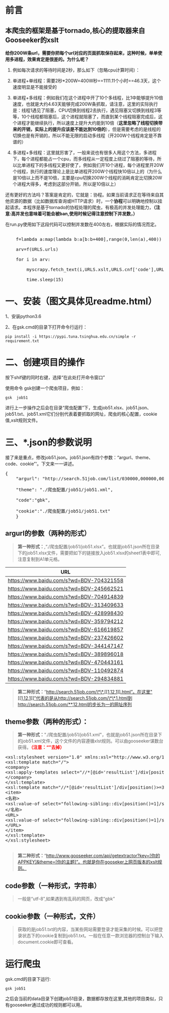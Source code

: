 # 前言

## 本爬虫的框架是基于tornado,核心的提取器来自Gooseeker的xslt

**给你200W条url，需要你把每个url对应的页面抓取保存起来，这种时候，单单使用多进程，效果肯定是很差的。为什么呢？**

1. 例如每次请求的等待时间是2秒，那么如下（忽略cpu计算时间）：

1. 单进程+单线程：需要2秒*200W=400W秒==1111.11个小时==46.3天，这个速度明显是不能接受的
 
1. 单进程+多线程：例如我们在这个进程中开了10个多线程，比1中能够提升10倍速度，也就是大约4.63天能够完成200W条抓取，请注意，这里的实际执行是：线程1遇见了阻塞，CPU切换到线程2去执行，遇见阻塞又切换到线程3等等，10个线程都阻塞后，这个进程就阻塞了，而直到某个线程阻塞完成后，这个进程才能继续执行，所以速度上提升大约能到10倍（**这里忽略了线程切换带来的开销，实际上的提升应该是不能达到10倍的**），但是需要考虑的是线程的切换也是有开销的，所以不能无限的启动多线程（开200W个线程肯定是不靠谱的）

1. 多进程+多线程：这里就厉害了，一般来说也有很多人用这个方法，多进程下，每个进程都能占一个cpu，而多线程从一定程度上绕过了阻塞的等待，所以比单进程下的多线程又更好使了，例如我们开10个进程，每个进程里开20W个线程，执行的速度理论上是比单进程开200W个线程快10倍以上的（为什么是10倍以上而不是10倍，主要是cpu切换200W个线程的消耗肯定比切换20W个进程大得多，考虑到这部分开销，所以是10倍以上）
 


 还有更好的方法吗？答案是肯定的，它就是：协程。如果当前请求正在等待来自其他资源的数据（比如数据库查询或HTTP请求）时，一个**协程**可以明确地控制以挂起请求。本程序是基于tornado的协程处理的爬虫，有极高的并发处理能力，**（注意:高并发也意味着可能会被ban,使用时候记得注意控制下并发数，）**

在run.py使用如下这段代码可以控制并发数在400左右，根据实际的情况而定。

<pre>    
    f=lambda a:map(lambda b:a[b:b+400],range(0,len(a),400))

    arv=f(URLS.urls)

    for i in arv:

        myscrapy.fetch_text(i,URLS.xslt,URLS.cnf['code'],URLS.cnf['cookie'],theme)

        time.sleep(15)
</pre>

# 一、安装（图文具体见readme.html）

1、安装python3.6

2、在gsk.cmd的目录下打开命令行运行：

```
pip install -i https://pypi.tuna.tsinghua.edu.cn/simple -r requirement.txt
```

# **二、创建项目的操作**

按下shif键的同时右键，选择“在此处打开命令窗口”

使用命令 gsk创建一个爬虫项目，例如：

```
gsk  job51
```

进行上一步操作之后会在目录“爬虫配置”下，生成job51.xlsx、job51.json、job51.txt、job51.xml它们分别代表着要抓取的网址，爬虫的核心配置，cookie值,xslt规则文件。

# 三、*.json的参数说明

接了来是重点，修改job51.json。job51.json有四个参数：“argurl、theme、code、cookie”‘。下文来一一讲述。

<pre>
{
    "argurl": "http://search.51job.com/list/030000,000000,0000,00,9,99,%E8%B4%B7%E6%AC%BE,2,[[1,12,1]].html",

    "theme": "./爬虫配置/job51/job51.xml",

    "code":"gbk",

    "cookie":"./爬虫配置/job51/job51.txt"
    }
</pre>

## argurl的参数（两种的形式）

> **第一种形式：**,“./爬虫配置/job51/job51.xlsx”。也就是job51.json所在目录下的job51.xlsx文件，需要把如下的链接放入job51.xlsx的sheet1表中即可,注意复制到A1单元格。  

| URL|
|----|
| https://www.baidu.com/s?wd=BDV-704321558 |
| https://www.baidu.com/s?wd=BDV-245662521 |
| https://www.baidu.com/s?wd=BDV-704914839 |
| https://www.baidu.com/s?wd=BDV-313409633 |
| https://www.baidu.com/s?wd=BDV-428998430 |
| https://www.baidu.com/s?wd=BDV-359794212 |
| https://www.baidu.com/s?wd=BDV-616619857 |
| https://www.baidu.com/s?wd=BDV-237426602 |
| https://www.baidu.com/s?wd=BDV-344147147 |
| https://www.baidu.com/s?wd=BDV-389896018 |
| https://www.baidu.com/s?wd=BDV-470443161 |
| https://www.baidu.com/s?wd=BDV-110492874 |
| https://www.baidu.com/s?wd=BDV-294834881 |


> **第二种形式：**“http://search.51job.com/\*\*,[[1,12,1]].html”。在这里"[[1,12,1]]”代表的是从http://search.51job.com/\*\*,1.html到http://search.51job.com/**,12.html的步长为一的网址序列

## **theme参数（两种的形式）：**

> **第一种形式：**"./爬虫配置/job51/job51.xml"，也就是job51.json所在目录下的job51.xml文件，这个文件的内容遵循xlst规则。可以由gooseeker谋数台获得。**<span style="color:#FF0000">（注意：“<?xml version="1.0" encoding="UTF-8"?>”去掉）</span>**

<pre>
&lt;xsl:stylesheet version=&quot;1.0&quot; xmlns:xsl=&quot;http://www.w3.org/1999/XSL/Transform&quot; &gt;
&lt;xsl:template match=&quot;/&quot;&gt;
&lt;company&gt;
&lt;xsl:apply-templates select=&quot;//*[@id=&#39;resultList&#39;]/div[position()&gt;=3 and count(./following-sibling::div[position()=1]/span[position()=1]/a/text())&gt;0]&quot; mode=&quot;company&quot;/&gt;
&lt;/company&gt;
&lt;/xsl:template&gt;
&lt;xsl:template match=&quot;//*[@id=&#39;resultList&#39;]/div[position()&gt;=3 and count(./following-sibling::div[position()=1]/span[position()=1]/a/text())&gt;0]&quot; mode=&quot;company&quot;&gt;
&lt;item&gt;
&lt;名称&gt;
&lt;xsl:value-of select=&quot;following-sibling::div[position()=1]/span[position()=1]/a/text()&quot;/&gt;
&lt;/名称&gt;
&lt;URL&gt;
&lt;xsl:value-of select=&quot;following-sibling::div[position()=1]/span[position()=1]/a/@href&quot;/&gt;
&lt;/URL&gt;
&lt;/item&gt;
&lt;/xsl:template&gt;
&lt;/xsl:stylesheet&gt;

</pre>



> **第二种形式：**“http://www.gooseeker.com/api/getextractor?key=[你的APPKEY]&theme=[你的主题]”。也就是你在gooseker上网页版本的xslt规则。

## code参数（一种形式，字符串）



> 一般是“utf-8”,如果遇到有乱码的网页，改成“gbk”

## cookie参数（一种形式，文件）



> 获取的是job51.txt的内容，当某些网站需要登录才能采集的时候。可以把登录状态下的cookie复制到job51.txt。一般在任意一款浏览器的控制台下输入document.cookie即可查看。

# 运行爬虫

gsk.cmd的目录下运行:

```
gsk job51
```

之后会当前的data目录下创建job51目录，数据都存放在这里,其他的项目类似，只有gooseeker通过成功的规则都可以用。